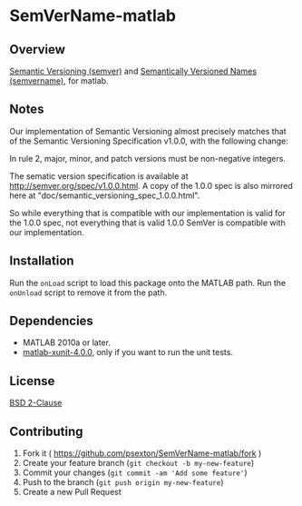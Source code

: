 SemVerName-matlab
=================

Overview
--------

[Semantic Versioning (semver)](http://semver.org) and [Semantically Versioned Names (semvername)](http://semvername.org), for matlab.

Notes
-----

Our implementation of Semantic Versioning almost precisely matches that of the Semantic Versioning Specification v1.0.0, with the following change:

In rule 2, major, minor, and patch versions must be non-negative integers.

The sematic version specification is available at <http://semver.org/spec/v1.0.0.html>. A copy of the 1.0.0 spec is also mirrored here at "doc/semantic_versioning_spec_1.0.0.html".

So while everything that is compatible with our implementation is valid for the 1.0.0 spec, not everything that is valid 1.0.0 SemVer is compatible with our implementation.

Installation
------------

Run the `onLoad` script to load this package onto the MATLAB path. Run the `onUnload` script to remove it from the path.

Dependencies
------------

* MATLAB 2010a or later.
* [matlab-xunit-4.0.0](https://github.com/psexton/matlab-xunit), only if you want to run the unit tests.

License
-------

[BSD 2-Clause](http://opensource.org/licenses/BSD-2-Clause)

Contributing
------------

1. Fork it ( https://github.com/psexton/SemVerName-matlab/fork )
2. Create your feature branch (`git checkout -b my-new-feature`)
3. Commit your changes (`git commit -am 'Add some feature'`)
4. Push to the branch (`git push origin my-new-feature`)
5. Create a new Pull Request 
